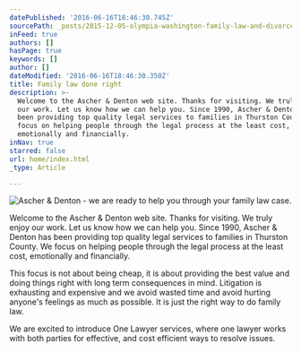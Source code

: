 ```yaml
---
datePublished: '2016-06-16T18:46:30.745Z'
sourcePath: _posts/2015-12-05-olympia-washington-family-law-and-divorce-lawyers.md
inFeed: true
authors: []
hasPage: true
keywords: []
author: []
dateModified: '2016-06-16T18:46:30.350Z'
title: Family law done right
description: >-
  Welcome to the Ascher & Denton web site. Thanks for visiting. We truly enjoy
  our work. Let us know how we can help you. Since 1990, Ascher & Denton has
  been providing top quality legal services to families in Thurston County. We
  focus on helping people through the legal process at the least cost,
  emotionally and financially.
inNav: true
starred: false
url: home/index.html
_type: Article

---
```

![Ascher & Denton - we are ready to help you through your family law case.](https://the-grid-user-content.s3-us-west-2.amazonaws.com/415b432b-0356-4ba9-a01a-9843a350f0c8.jpg)

Welcome to the Ascher & Denton web site. Thanks for visiting. We truly enjoy our work. Let us know how we can help you. Since 1990, Ascher & Denton has been providing top quality legal services to families in Thurston County. We focus on helping people through the legal process at the least cost, emotionally and financially.

This focus is not about being cheap, it is about providing the best value and doing things right with long term consequences in mind. Litigation is exhausting and expensive and we avoid wasted time and avoid hurting anyone's feelings as much as possible. It is just the right way to do family law.

We are excited to introduce One Lawyer services, where one lawyer works with both parties for effective, and cost efficient ways to resolve issues.